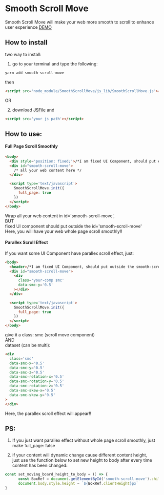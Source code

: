 # Smooth Scroll Move
Smooth Scroll Move will make your web more smooth to scroll to enhance user experience
[DEMO](https://event.hearst.com.tw/uiuxstoredemo/smoothscrollmove/)


## How to install
two way to install:

1. go to your terminal and type the following:
```bash
yarn add smooth-scroll-move
```
then                 
```HTML
<script src='node_module/SmoothScrollMove/js_lib/SmoothScrollMove.js'></script>
```
OR

2. download [JSFile](https://raw.githubusercontent.com/WreewanMorhee/SmoothScrollMove/master/js_lib/SmoothScrollMove.js) and
```HTML
<script src='your js path'></script>
```

## How to use:

#### Full Page Scroll Smoothly
```HTML
<body>
  <div style='position: fixed;'>/*I am fixed UI Component, should put outside the smooth-scroll-move*/</div>
  <div id="smooth-scroll-move">
    /* all your web content here */
  </div>

  <script type='text/javascript'>
    SmoothScrollMove.init({
      full_page: true
    })
  </script>
</body>
```                    
Wrap all your web content in id='smooth-scroll-move',               
BUT                   
fixed UI component should put outside the id='smooth-scroll-move'                
Here, you will have your web whole page scroll smoothly!!                      



#### Parallex Scroll Effect                        
If you want some UI Component have parallex scroll effect, just:
```HTML
<body>
  <header>/*I am fixed UI Component, should put outside the smooth-scroll-move*/</header>
  <div id="smooth-scroll-move">
    <div
      class='your-comp smc'
      data-smc-y='0.5'
    ></div>
  </div>

  <script type='text/javascript'>
    SmoothScrollMove.init({
      full_page: true
    })
  </script>
</body>
```
give it a class: smc (scroll move component)              
AND           
dataset (can be multi):            
```HTML     
<div
  class='smc'
  data-smc-x='0.5'                        
  data-smc-y='0.5'      
  data-smc-z='0.5'                        
  data-smc-rotation-x='0.5'                        
  data-smc-rotation-y='0.5'                        
  data-smc-rotation-z='0.5'                        
  data-smc-skew-x='0.5'                        
  data-smc-skew-y='0.5'   
>  
</div>      
```           
Here, the parallex scroll effect will appear!!

## PS:
1. If you just want parallex effect without whole page scroll smoothly, just make full_page: false

2. if your content will dynamic change cause different content height,                     
just use the function below to set new height to body after every time content has been changed:
```JavaScript
const set_moving_board_height_to_body = () => {
      const BoxRef = document.getElementById('smooth-scroll-move').children[0]
      document.body.style.height = `${BoxRef.clientHeight}px`
}
```
